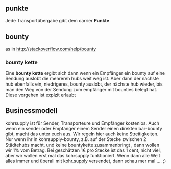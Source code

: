 
## punkte

Jede Transportübergabe gibt dem carrier __Punkte__.

## bounty


as in http://stackoverflow.com/help/bounty

### bounty kette

Eine **bounty kette** ergibt sich dann wenn ein Empfänger ein bounty auf eine Sendung auslobt die mehrereh hubs weit weg ist. Aber dann der nächste hub ebenfalls ein, niedrigeres, bounty auslobt, der nächste hub wieder, bis man den Weg von der Sendung zum empfänger mit bounties belegt hat. Diese vorgehen ist explzit erlaubt

## Businessmodell

kohrsupply ist für Sender, Transporteure und Empfänger kostenlos. Auch wenn ein sender oder Empfänger einem Sender einen direkten bar-bounty gibt, macht das unter euch aus. Wir regeln hier auch keine Streitigkeiten. Nur wenn ihr in kohrsupply-bounty, z.B. auf der Stecke zwischen 2 Städtehubs macht, und keine bountykette zusammenbringt , dann wollen wir 1% vom Betrag. Bei geschätzen 1€ pro Stecke ist das 1 cent, nicht viel, aber wir wollen erst mal das kohrsupply funktioniert. Wenn dann alle Welt alles immer und überall mit kohr.supply versendet, dann schau mer mal .... ;)
